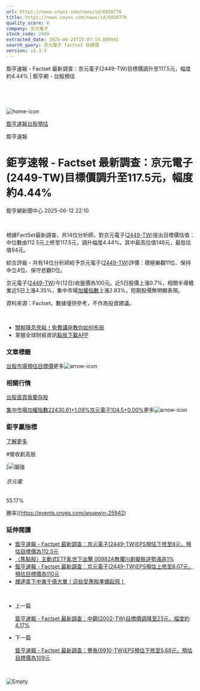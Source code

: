 ```yaml
---
url: https://news.cnyes.com/news/id/6020776
title: https://news.cnyes.com/news/id/6020776
quality_score: 6
company: 京元電子
stock_code: 2449
extracted_date: 2025-06-25T15:07:15.880541
search_query: 京元電子 factset 目標價
version: v3.3.3
---
```


鉅亨速報 - Factset 最新調查：京元電子(2449-TW)目標價調升至117.5元，幅度約4.44% | 鉅亨網 - 台股預估

‌

‌

![home-icon](/assets/icons/breadCrumb/symbol-icon-home.svg)

[鉅亨速報](/news/cat/anue_live)[台股預估](/news/cat/tw_forecast)

鉅亨速報

# 鉅亨速報 - Factset 最新調查：京元電子(2449-TW)目標價調升至117.5元，幅度約4.44%

鉅亨網新聞中心 2025-06-12 22:10

‌

根據FactSet最新調查，共14位分析師，對京元電子([2449-TW](https://www.cnyes.com/twstock/2449))提出目標價估值：中位數由112.5元上修至117.5元，調升幅度4.44%。其中最高估值148元，最低估值94元。

綜合評級 - 共有14位分析師給予京元電子([2449-TW](https://www.cnyes.com/twstock/2449))評價：積極樂觀11位、保持中立4位、保守悲觀0位。

京元電子([2449-TW](https://www.cnyes.com/twstock/2449))今(12日)收盤價為100元。近5日股價上漲0.7%，相關半導體業近5日上漲4.35%，集中市場[加權指數](https://invest.cnyes.com/index/TWS/TSE01)上漲2.83%，短期股價無明顯表現。

資料來源：Factset，數據僅供參考，不作為投資建議。

‌

* [關稅降息夾殺！免費講座教你如何布局](https://www.rsc.com.tw/Cnyes_RSC/SeminarBooking2025InvestmentOutlook.aspx?utm_source=anue&utm_medium=usstocks_end)
* 掌握全球財經資訊[點我下載APP](http://www.cnyes.com/app/?utm_source=mweb&utm_medium=HamMenuBanner&utm_campaign=fixed&utm_content=entr)

### 文章標籤

[台股](https://news.cnyes.com/tag/台股 "台股")[市場預估](https://news.cnyes.com/tag/市場預估 "市場預估")[目標價](https://news.cnyes.com/tag/目標價 "目標價")更多![arrow-icon](/assets/icons/arrows/arrow-down.svg)

### 相關行情

[台股首頁](https://www.cnyes.com/twstock)[我要存股](https://supr.link/8OHaU)

[集中市場加權指數22430.61+1.09%](https://invest.cnyes.com/index/TWS/TSE01)[京元電子104.5+0.00%](https://www.cnyes.com/twstock/2449)更多![arrow-icon](/assets/icons/arrows/arrow-down.svg)

### 鉅亨贏指標

[了解更多](https://events.cnyes.com/anuewin-25942)

#營收創高股

[![偏強](/assets/icons/win-indicator/long.svg)

###### 京元電

55.17%

勝率](https://events.cnyes.com/anuewin-25942)

### 延伸閱讀

* [鉅亨速報 - Factset 最新調查：京元電子(2449-TW)EPS預估下修至8元，預估目標價為112.5元](/news/id/6014560)
* [〈焦點股〉主動式ETF亂世下出擊 00982A無懼川劇變臉逆勢漲逾1%](/news/id/5993339)
* [鉅亨速報 - Factset 最新調查：京元電子(2449-TW)EPS預估上修至8.07元，預估目標價為110元](/news/id/5982789)
* [輝達拿下中東千億大單！這些受惠股準備起飛！](/news/id/5980276)

‌

* 上一篇

  [鉅亨速報 - Factset 最新調查：中鋼(2002-TW)目標價調降至23元，幅度約4.17%](/news/id/6021528)
* 下一篇

  [鉅亨速報 - Factset 最新調查：豐泰(9910-TW)EPS預估下修至5.68元，預估目標價為109元](/news/id/6020516)

‌

![Empty](/assets/icons/skeleton/empty-image.svg)

‌